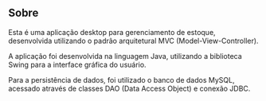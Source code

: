 ## Sobre
Esta é uma aplicação desktop para gerenciamento de estoque, desenvolvida utilizando o padrão arquitetural MVC (Model-View-Controller).

A aplicação foi desenvolvida na linguagem Java, utilizando a biblioteca Swing para a interface gráfica do usuário. 

Para a persistência de dados, foi utilizado o banco de dados MySQL, acessado através de classes DAO (Data Access Object) e conexão JDBC.
